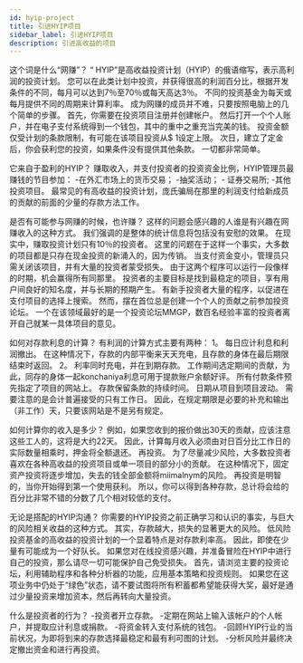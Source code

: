 ```yaml
---
id: hyip-project
title: 引进HYIP项目
sidebar_label: 引进HYIP项目
description: 引进高收益的项目
---
```


这个词是什么“网赚”？ “
 HYIP”是高收益投资计划（HYIP）的俄语缩写，表示高利润的投资计划。 您可以在此类计划中投资，并获得很高的利润百分比，根据开发条件的不同，每月可以达到7％至70％或每天高达3％。 
不同的投资基金为每天或每月提供不同的周期来计算利率。 
成为网赚的成员并不难，只要按照电脑上的几个简单的步骤。 
首先，你需要在投资项目注册并创建帐户。 
然后打开一个个人账户，并在电子支付系统得到一个钱包，其中的重中之重充当完美的钱。 
投资金额仅受计划的条款限制，有可能在该项目投资从$ 1设定上限。 
次日，建立了定金后，你会获利您的投资，如果条件没有提供其他条款。 
一切都非常简单。 

它来自于盈利的HYIP？ 
赚取收入，并支付投资者的投资资金比例，HYIP管理员最赚钱的节目参加： -在外汇市场上的货币交易； -抽奖活动； - 证券交易所; -其他投资项目。 
最常见的有高收益的投资计划，庞氏骗局在那里的利润支付给新成员的贡献的前面的少量的存款方法工作。 

是否有可能参与网赚的时候，也许赚？ 
这样的问题会感兴趣的人谁是有兴趣在网赚收入的这种方式。 我们强调的是整体的统计信息将包括没有安慰的效果。 在现实中，赚取投资计划只有10％的投资者。 这里的问题在于这样一个事实，大多数的项目都是只存在现金投资的新涌入的，因为传销。 当支付资金变小，管理员只需关闭该项目，并有大量的投资者蒙受损失。 由于这两个程序可以运行一段像样的时期，机会赢得所有同那里。 投资者的主要目标是找到最稳定的项目，享有用户间良好的知名度，并与长期的预期产生。 有新手投资者大量的程序，以促进在支付项目的选择上搜索。 然而，摆在首位总是创建一个个人的贡献之前参加投资论坛。 一个在该领域最好的是一个投资论坛MMGP，数百名经验丰富的投资者离开自己就某一具体项目的意见。 

如何对存款利息的计算？ 
有利润的计算方式主要有两种： 
1。 每日应计利息和利润撤出。 在这种情况下，存款的内部平衡来天天充电，且存款的身体在最后期限结束时返回。 
2。 利率同时充电，并在到期存款。 工作期间选定期间的贡献，为此，同存的身体一起konchaniya利息可用于提款账户余额好评。 所有付款条件预先指定了项目的网站上。 存款保留条款的持续时间。 日期从项目到项目波动。 需要注意的是会计普遍接受的只有工作日。 因此，在规定期限是必要的补充和输出（非工作）天，只要该网站是不是另有规定。 

如何计算你的收入是多少？ 
例如，如果您收到的报价做出30天的贡献，应该注意这些工人的，这将是大约22天。 
因此，计算每月收入必须由对日百分比工作日的实际数量相乘时，押金将全额退还。 再投资。 为了尽量减少风险，大多数投资者喜欢在各种高收益的投资项目或单一项目的部分小的贡献。 在这种情况下，固定资产投资将逐步增加，失去的钱全部金额将miimalnym的风险。 再投资是明智的，当你开始得到第一个使用获利。 所以，你可以得到各种存款，总计将会给的百分比非常不错的分数了几个相对较低的支付。 

无论是搭配的HYIP沟通？ 
你需要的HYIP投资之前正确学习和认识的事实，与巨大的风险相关收益的这种方式。 其实，存款越大，损失的显著更大的风险。 低风险投资基金的高收益的投资计划的一个显着特点是对存款利率高。 因此，即使在少量有可能成为一个好队长。 如果您对在线投资感兴趣，并准备冒险在HYIP中进行自己的投资，那么请尽一切可能保护自己免受损失。 首先，请浏览主要的投资论坛，利用辅助程序和各种分析器的功能，应用基本策略和投资规则。 如果您在这项业务中仍处于“绿色”状态，请不要试图将所有积蓄都希望能获得大奖，最好是通过少量投资来增加资本，然后再转向大量投资。 

什么是投资者的行为？ 
-投资者开立存款。 -定期在网站上输入该帐户的个人帐户，并提取应计利息或捐款。 -将资金转入支付系统的钱包。 -回顾HYIP行业的当前状况，为即将到来的存款选择最稳定和最有利可图的计划。 -分析风险并最终决定撤出资金和进行再投资。




